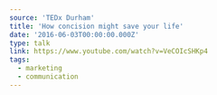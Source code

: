 ```yaml
---
source: 'TEDx Durham'
title: 'How concision might save your life'
date: '2016-06-03T00:00:00.000Z'
type: talk
link: https://www.youtube.com/watch?v=VeCOIcSHKp4
tags:
  - marketing
  - communication
---
```

